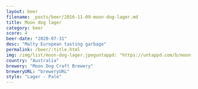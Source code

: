 ```yaml
---
layout: beer
filename: _posts/beer/2016-11-09-moon-dog-lager.md
title: Moon dog lager
category: beer
score: 4
beer-date: "2020-07-31"
desc: "Malty European tasting garbage"
permalink: /beer/:title.html
img: /img/list/moon-dog-lager.jpeguntappd: "https://untappd.com/b/moon-dog-craft-brewery-moon-dog-lager/3179710"
country: "Australia"
brewery: "Moon Dog Craft Brewery"
breweryURL: "breweryURL"
style: "Lager - Pale"
---
```

